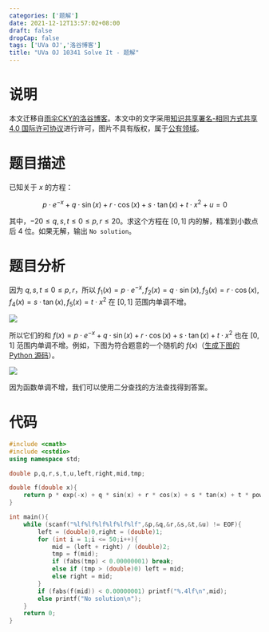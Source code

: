```yaml
---
categories: ['题解']
date: 2021-12-12T13:57:02+08:00
draft: false
dropCap: false
tags: ['UVa OJ','洛谷博客']
title: "UVa OJ 10341 Solve It - 题解"
---
```


# 说明

本文迁移自[雨伞CKY的洛谷博客](https://yusancky.blog.luogu.org/)。本文中的文字采用[知识共享署名-相同方式共享 4.0 国际许可协议](https://creativecommons.org/licenses/by-sa/4.0/deed.zh)进行许可，图片不具有版权，属于[公有领域](https://zh.wikipedia.org/wiki/%E5%85%AC%E6%9C%89%E9%A2%86%E5%9F%9F)。

# 题目描述

已知关于 $x$ 的方程：

$$
p\cdot e^{-x}+q\cdot \sin (x)+r\cdot \cos (x)+s\cdot \tan (x)+t\cdot x^{2}+u=0
$$

其中，$-20\leq q,s,t\leq 0\leq p,r\leq 20$。求这个方程在 $[0,1]$ 内的解，精准到小数点后 $4$ 位。如果无解，输出 `No solution`。

# 题目分析

因为 $q,s,t\leq 0\leq p,r$，所以 $f_{1}(x)=p\cdot e^{-x},f_{2}(x)=q\cdot \sin (x),f_{3}(x)=r\cdot \cos (x),f_{4}(x)=s\cdot \tan (x),f_{5}(x)=t\cdot x^{2}$ 在 $[0,1]$ 范围内单调不增。

![](https://cdn.luogu.com.cn/upload/image_hosting/r9ywoo11.png)

所以它们的和 $f(x)=p\cdot e^{-x}+q\cdot \sin (x)+r\cdot \cos (x)+s\cdot \tan (x)+t\cdot x^{2}$ 也在 $[0,1]$ 范围内单调不增。例如，下图为符合题意的一个随机的 $f(x)$（[生成下图的 Python 源码](https://www.aliyundrive.com/s/gj3BKv1ChjN)）。

![](https://cdn.luogu.com.cn/upload/image_hosting/zpg9btm7.png)

因为函数单调不增，我们可以使用二分查找的方法查找得到答案。

# 代码

```cpp
#include <cmath>
#include <cstdio>
using namespace std;

double p,q,r,s,t,u,left,right,mid,tmp;

double f(double x){
    return p * exp(-x) + q * sin(x) + r * cos(x) + s * tan(x) + t * pow(x,2) + u;
}

int main(){
    while (scanf("%lf%lf%lf%lf%lf%lf",&p,&q,&r,&s,&t,&u) != EOF){
        left = (double)0,right = (double)1;
        for (int i = 1;i <= 50;i++){
            mid = (left + right) / (double)2;
            tmp = f(mid);
            if (fabs(tmp) < 0.00000001) break;
            else if (tmp > (double)0) left = mid;
            else right = mid;
        }
        if (fabs(f(mid)) < 0.00000001) printf("%.4lf\n",mid);
        else printf("No solution\n");
    }
    return 0;
}
```